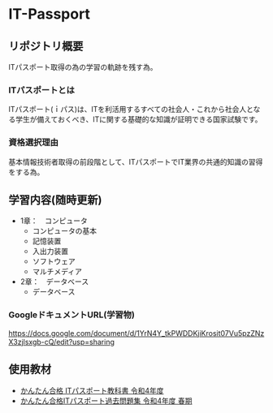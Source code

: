 # IT-Passport

## リポジトリ概要
ITパスポート取得の為の学習の軌跡を残す為。

### ITパスポートとは
ITパスポート(ｉパス)は、ITを利活用するすべての社会人・これから社会人となる学生が備えておくべき、ITに関する基礎的な知識が証明できる国家試験です。

### 資格選択理由
基本情報技術者取得の前段階として、ITパスポートでIT業界の共通的知識の習得をする為。

## 学習内容(随時更新)
- 1章：　コンピュータ
  - コンピュータの基本
  - 記憶装置
  - 入出力装置
  - ソフトウェア
  - マルチメディア
- 2章：　データベース
  - データベース

### GoogleドキュメントURL(学習物)
<https://docs.google.com/document/d/1YrN4Y_tkPWDDKjiKrosit07Vu5pzZNzX3zjlsxgb-cQ/edit?usp=sharing>

## 使用教材
- [かんたん合格 ITパスポート教科書 令和4年度](https://www.amazon.co.jp/%E6%A8%A1%E6%93%AC%E5%95%8F%E9%A1%8C%E4%BB%98%E3%81%8D-%E3%81%8B%E3%82%93%E3%81%9F%E3%82%93%E5%90%88%E6%A0%BC-IT%E3%83%91%E3%82%B9%E3%83%9D%E3%83%BC%E3%83%88%E6%95%99%E7%A7%91%E6%9B%B8-%E4%BB%A4%E5%92%8C4%E5%B9%B4%E5%BA%A6/dp/4295012971/ref=sr_1_1?crid=S8CZPG8TZ4HR&keywords=%E3%81%8B%E3%82%93%E3%81%9F%E3%82%93%E5%90%88%E6%A0%BC+it%E3%83%91%E3%82%B9%E3%83%9D%E3%83%BC%E3%83%88%E6%95%99%E7%A7%91%E6%9B%B8+%E4%BB%A4%E5%92%8C4%E5%B9%B4%E5%BA%A6&qid=1648873817&sprefix=%E3%81%8B%E3%82%93%E3%81%9F%E3%82%93%E5%90%88%E6%A0%BC%2Caps%2C214&sr=8-1)
- [かんたん合格ITパスポート過去問題集 令和4年度 春期](https://www.amazon.co.jp/%E5%85%A8%E6%96%87PDF%E3%83%BB%E5%8D%98%E8%AA%9E%E5%B8%B3-%E9%81%8E%E5%8E%BB%E5%95%8F%E3%82%A2%E3%83%97%E3%83%AA%E4%BB%98-%E3%81%8B%E3%82%93%E3%81%9F%E3%82%93%E5%90%88%E6%A0%BCIT%E3%83%91%E3%82%B9%E3%83%9D%E3%83%BC%E3%83%88%E9%81%8E%E5%8E%BB%E5%95%8F%E9%A1%8C%E9%9B%86-%E4%BB%A4%E5%92%8C4%E5%B9%B4%E5%BA%A6-%E3%81%8B%E3%82%93%E3%81%9F%E3%82%93%E5%90%88%E6%A0%BC%E3%82%B7%E3%83%AA%E3%83%BC%E3%82%BA/dp/429501298X/ref=pd_bxgy_img_sccl_1/355-7423776-1405810?pd_rd_w=wip0w&pf_rd_p=020fee25-8ced-4191-bce3-27e7ce0c0e3b&pf_rd_r=J36ME3EDFYKBYTS2R1HB&pd_rd_r=8277882a-8f62-4427-b7a5-ecfa55532565&pd_rd_wg=G0WXp&pd_rd_i=429501298X&psc=1)
